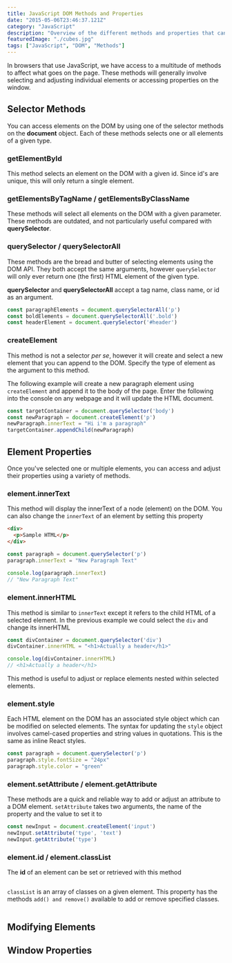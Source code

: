 ```yaml
---
title: JavaScript DOM Methods and Properties
date: "2015-05-06T23:46:37.121Z"
category: "JavaScript"
description: "Overview of the different methods and properties that can be used on the Document object model or DOM in JavaScript."
featuredImage: "./cubes.jpg"
tags: ["JavaScript", "DOM", "Methods"]
---
```


In browsers that use JavaScript, we have access to a multitude of methods to affect what goes on the page. These methods will generally involve selecting and adjusting individual elements or accessing properties on the window. 

## Selector Methods
You can access elements on the DOM by using one of the selector methods on the **document** object. Each of these methods selects one or all elements of a given type.

### getElementById

This method selects an element on the DOM with a given id. Since id's are unique, this will only return a single element.

### getElementsByTagName / getElementsByClassName

These methods will select all elements on the DOM with a given parameter. These methods are outdated, and not particularly useful compared with **querySelector**.

### querySelector / querySelectorAll

These methods are the bread and butter of selecting elements using the DOM API. They both accept the same arguments, however `querySelector` will only ever return one (the first) HTML element of the given type.

**querySelector** and **querySelectorAll** accept a tag name, class name, or id as an argument.

```javascript
const paragraphElements = document.querySelectorAll('p')
const boldElements = document.querySelectorAll('.bold')
const headerElement = document.querySelector('#header')
```
### createElement
This method is not a selector *per se*, however it will create and select a new element that you can append to the DOM. Specify the type of element as the argument to this method.


The following example will create a new paragraph element using `createElement` and append it to the body of the page. Enter the following into the console on any webpage and it will update the HTML document.
```javascript
const targetContainer = document.querySelector('body')
const newParagraph = document.createElement('p')
newParagraph.innerText = "Hi i'm a paragraph"
targetContainer.appendChild(newParagraph)
```

## Element Properties
Once you've selected one or multiple elements, you can access and adjust their properties using a variety of methods. 

### element.innerText
This method will display the innerText of a node (element) on the DOM. You can also change the `innerText` of an element by setting this property

```HTML
<div>
  <p>Sample HTML</p>
</div>
```

```javascript
const paragraph = document.querySelector('p')
paragraph.innerText = "New Paragraph Text"
  
console.log(paragraph.innerText)
// "New Paragraph Text"
```

### element.innerHTML
This method is similar to `innerText` except it refers to the child HTML of a selected element. In the previous example we could select the `div` and change its innerHTML

```javascript
const divContainer = document.querySelector('div')
divContainer.innerHTML = "<h1>Actually a header</h1>"

console.log(divContainer.innerHTML)
// <h1>Actually a header</h1> 
```

This method is useful to adjust or replace elements nested within selected elements. 

### element.style
Each HTML element on the DOM has an associated style object which can be modified on selected elements. The syntax for updating the `style` object involves camel-cased properties and string values in quotations. This is the same as inline React styles.

```javascript
const paragraph = document.querySelector('p')
paragraph.style.fontSize = "24px"
paragraph.style.color = "green"
```

### element.setAttribute / element.getAttribute
These methods are a quick and reliable way to add or adjust an attribute to a DOM element. `setAttribute` takes two arguments, the name of the property and the value to set it to

```javascript
const newInput = document.createElement('input')
newInput.setAttribute('type', 'text')
newInput.getAttribute('type')
```
### element.id / element.classList
The **id** of an element can be set or retrieved with this method

```javascript

```

`classList` is an array of classes on a given element. This property has the methods `add() and remove()` available to add or remove specified classes.

```javascript

```


## Modifying Elements

## Window Properties
